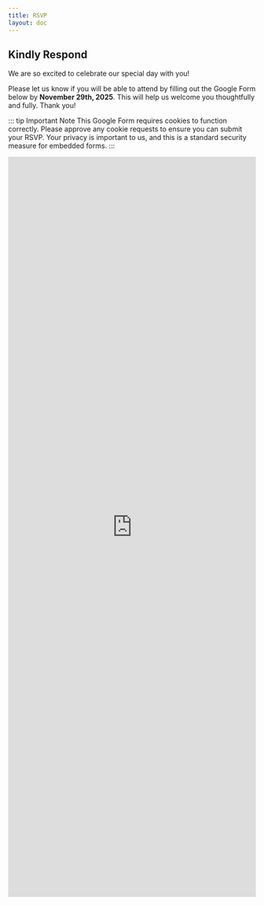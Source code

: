 ```yaml
---
title: RSVP
layout: doc
---
```


## Kindly Respond

We are so excited to celebrate our special day with you!

Please let us know if you will be able to attend by filling out the Google Form below by **November 29th, 2025**. This will help us welcome you thoughtfully and fully. Thank you!

::: tip Important Note
This Google Form requires cookies to function correctly. Please approve any cookie requests to ensure you can submit your RSVP. Your privacy is important to us, and this is a standard security measure for embedded forms.
:::

<iframe src="https://docs.google.com/forms/d/e/1FAIpQLSc_ClCpEs5ybKZjQmJ8qLgbppD_9QCslDQXcabpEeNPAqxuAA/viewform?embedded=true" width="100%" height="1505" frameborder="0" marginheight="0" marginwidth="0">Loading…</iframe>